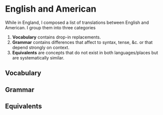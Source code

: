English and American
====
While in England, I composed a list of translations between English and
American. I group them into three categories

  1. **Vocabulary** contains drop-in replacements.
  2. **Grammar** contains differences that affect to syntax, tense, &c.
    or that depend strongly on context.
  3. **Equivalents** are concepts that do not exist in both languages/places
    but are systematically similar.

## Vocabulary

## Grammar

## Equivalents
